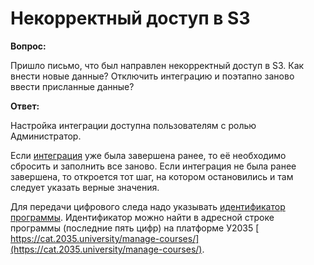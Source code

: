 # Некорректный доступ в S3

**Вопрос:**&#x20;

Пришло письмо, что был направлен некорректный доступ в S3. Как внести новые данные? Отключить интеграцию и поэтапно заново ввести присланные данные?

**Ответ:**&#x20;

Настройка интеграции доступна пользователям с ролью Администратор.

Если [интеграция](../integraciya-s-u2035/) уже была завершена ранее, то её необходимо сбросить и заполнить все заново. Если интеграция не была ранее завершена, то откроется тот шаг, на котором остановились и там следует указать верные значения.

Для передачи цифрового следа надо указывать [идентификатор программы](../integraciya-s-u2035/identifikator-kursa-v-u2035.md). Идентификатор можно найти в адресной строке программы (последние пять цифр) на платформе У2035 [  https://cat.2035.university/manage-courses/](https://cat.2035.university/manage-courses/).

